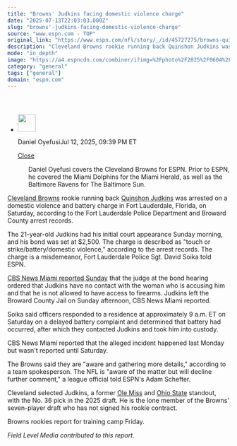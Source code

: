 ```yaml
---
title: "Browns' Judkins facing domestic violence charge"
date: "2025-07-13T22:03:03.000Z"
slug: "browns'-judkins-facing-domestic-violence-charge"
source: "www.espn.com - TOP"
original_link: "https://www.espn.com/nfl/story/_/id/45727275/browns-quinshon-judkins-arrested-battery-domestic-violence-charge-florida"
description: "Cleveland Browns rookie running back Quinshon Judkins was arrested on a domestic violence and battery charge in Fort Lauderdale, Florida, on Saturday, according to the Fort Lauderdale Police Department and Broward County arrest records."
mode: "in_depth"
image: "https://a4.espncdn.com/combiner/i?img=%2Fphoto%2F2025%2F0604%2Fr1502386_1296x729_16%2D9.jpg"
category: "general"
tags: ["general"]
domain: "espn.com"
---
```

<div id="readability-page-1" class="page"><section id="article-feed" data-behavior="author_overlay article_header_news_feed_item_meta article_legal_footer"><article data-id="45727275" data-behavior="story_scroll story_progress" data-src="/nfl/story/_/id/45727275/browns-quinshon-judkins-arrested-battery-domestic-violence-charge-florida"><div><header></header><div><div><ul><li><p><img src="https://a.espncdn.com/combiner/i?img=/i/columnists/full/oyefusi_daniel.png&amp;h=80&amp;w=80&amp;scale=crop" alt="" width="40" height="40"></p><p>Daniel Oyefusi<span>Jul 12, 2025, 09:39 PM ET</span></p><div><p><a href="#">Close</a></p><ul>Daniel Oyefusi covers the Cleveland Browns for ESPN. Prior to ESPN, he covered the Miami Dolphins for the Miami Herald, as well as the Baltimore Ravens for The Baltimore Sun.</ul></div></li></ul></div><p><a data-clubhouse-guid="539babc5-e5fb-753b-8ae1-c15032a91ef4" href="https://www.espn.com/nfl/team/_/name/cle/cleveland-browns">Cleveland Browns</a> rookie running back <a data-player-guid="d5a1025a-0474-3cc4-90d2-99ebf41df879" href="https://www.espn.com/nfl/player/_/id/4685702/quinshon-judkins">Quinshon Judkins</a> was arrested on a domestic violence and battery charge in Fort Lauderdale, Florida, on Saturday, according to the Fort Lauderdale Police Department and Broward County arrest records.</p><p>The 21-year-old Judkins had his initial court appearance Sunday morning, and his bond was set at $2,500. The charge is described as "touch or strike/battery/domestic violence," according to the arrest records. The charge is a misdemeanor, Fort Lauderdale Police Sgt. David Soika told ESPN.</p><p><a href="https://www.cbsnews.com/miami/news/cleveland-browns-rookie-quinshon-judkins-south-florida-domestic-violence/??update" target="_blank">CBS News Miami reported Sunday</a> that the judge at the bond hearing ordered that Judkins have no contact with the woman who is accusing him and that he is not allowed to have access to firearms. Judkins left the Broward County Jail on Sunday afternoon, CBS News Miami reported.</p><p>Soika said officers responded to a residence at approximately 9 a.m. ET on Saturday on a delayed battery complaint and determined that battery had occurred, after which they contacted Judkins and took him into custody.</p><p>CBS News Miami reported that the alleged incident happened last Monday but wasn't reported until Saturday.</p><p>The Browns said they are "aware and gathering more details," according to a team spokesperson. The NFL is "aware of the matter but will decline further comment," a league official told ESPN's Adam Schefter.</p><p>Cleveland selected Judkins, a former <a href="https://www.espn.com/college-football/team/_/id/145/ole-miss-rebels">Ole Miss</a> and <a href="https://www.espn.com/college-football/team/_/id/194/ohio-state-buckeyes">Ohio State</a> standout, with the No. 36 pick in the 2025 draft. He is the lone member of the Browns' seven-player draft who has not signed his rookie contract.</p><p>Browns rookies report for training camp Friday.</p><p><em>Field Level Media contributed to this report.</em></p>
</div></div></article></section></div>